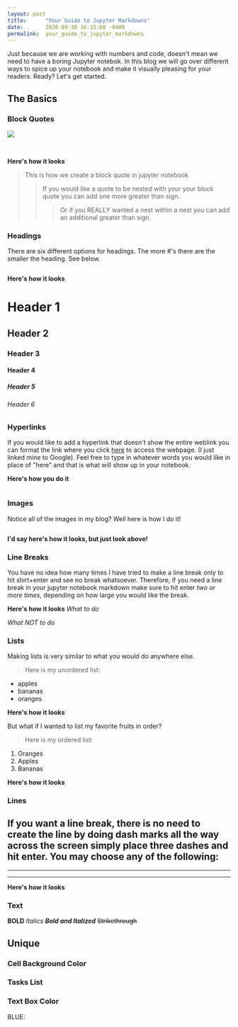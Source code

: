 ```yaml
---
layout: post
title:      "Your Guide to Jupyter Markdowns"
date:       2020-09-30 16:15:08 -0400
permalink:  your_guide_to_jupyter_markdowns
---
```



Just because we are working with numbers and code, doesn't mean we need to have a boring Jupyter notebok. In this blog we will go over different ways to spice up your notebook and make it visually pleasing for your readers. Ready? Let's get started.

## The Basics
### Block Quotes
![](http://https://docs.google.com/drawings/d/1z62YZQM-mNNHMabI7u1wl7nXk-JOThvesWjkcCVQHls/edit?usp=sharing)

<img scr = 'https://docs.google.com/drawings/d/1z62YZQM-mNNHMabI7u1wl7nXk-JOThvesWjkcCVQHls/edit?usp=sharing'>

<img scr = 'https://docs.google.com/drawings/d/e/2PACX-1vR_MODhPDEDue__93s90qa4GKmSBUz0ICG0skvLbWx722YGAVMKNtH3spjLJgReIEomqI-ddS5elQtB/pub?w=281&h=187'>

**Here's how it looks**

> This is how we create a block quote in jupyter notebook
> > If you would like a quote to be nested with your your block quote you can add one more greater than sign.
> > > Or if you REALLY wanted a nest within a nest you can add an additional greater than sign.


### Headings
There are six different options for headings. The more #'s there are the smaller the heading. See below.

<img src = ''>

**Here's how it looks**
# Header 1
## Header 2
### Header 3
#### Header 4
##### Header 5
###### Header 6


### Hyperlinks
If you would like to add a hyperlink that doesn't show the entire weblink you can format the link where you click [here](www.google.com) to access the webpage. (I just linked mine to Google). Feel free to type in whatever words you would like in place of "here" and that is what will show up in your notebook.

**Here's how you do it**

<img src =''>

### Images
Notice all of the images in my blog? Well here is how I do it! 

<img src = ' '>


**I'd say here's how it looks, but just look above!** 

### Line Breaks
You have no idea how many times I have tried to make a line break only to hit shirt+enter and see no break whatsoever. Therefore, if you need a line break in your jupyter notebook markdown make sure to hit enter *two or more times*, depending on how large you would like the break.

**Here's how it looks**
*What to do*
<img src = ''>

*What NOT to do*
<img src = ''>

### Lists
Making lists is very similar to what you would do anywhere else. 

>Here is my unordered list:
- apples
- bananas
- oranges

**Here's how it looks**
<img src = ''>

But what if I wanted to list my favorite fruits in order?

>Here is my ordered list:
1. Oranges
2. Apples
3. Bananas

**Here's how it looks**
<img src = ''>



### Lines
If you want a line break, there is no need to create the line by doing dash marks all the way across the screen simply place three dashes and hit enter. You may choose any of the following: 
---
***
___

**Here's how it looks**


### Text
**BOLD**
*Italics*
***Bold and Italized***
~~Strikethrough~~

## Unique
### Cell Background Color
### Tasks List
### Text Box Color
BLUE:
<div class='alert alert-block alert-info">

<b>Tip:</b> Use blue boxes for tipes and notes.</div>

YELLOW:
<div class="alert alert-block alert-warning">
<b>Example:</b> Use yellow boxes for examples that are not inside code cells, or use for mathematical formulas if needed. Typically also used to display warning messages.


### Text Color
### Text Font
<span style="font-family:Comic Sans MC">This is a text</span>

